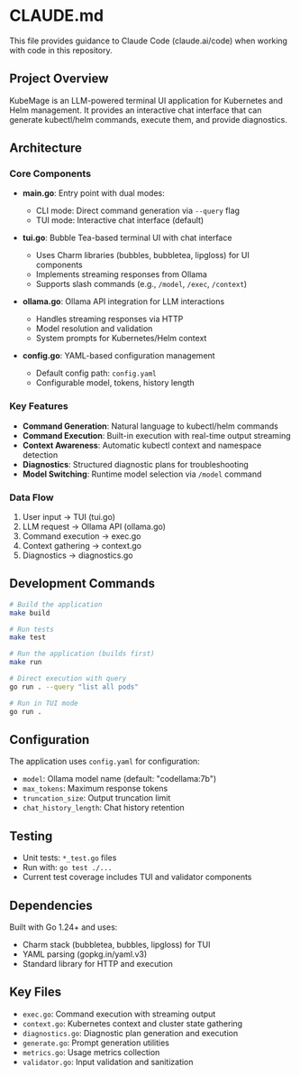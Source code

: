 # CLAUDE.md

This file provides guidance to Claude Code (claude.ai/code) when working with code in this repository.

## Project Overview

KubeMage is an LLM-powered terminal UI application for Kubernetes and Helm management. It provides an interactive chat interface that can generate kubectl/helm commands, execute them, and provide diagnostics.

## Architecture

### Core Components

- **main.go**: Entry point with dual modes:
  - CLI mode: Direct command generation via `--query` flag
  - TUI mode: Interactive chat interface (default)

- **tui.go**: Bubble Tea-based terminal UI with chat interface
  - Uses Charm libraries (bubbles, bubbletea, lipgloss) for UI components
  - Implements streaming responses from Ollama
  - Supports slash commands (e.g., `/model`, `/exec`, `/context`)

- **ollama.go**: Ollama API integration for LLM interactions
  - Handles streaming responses via HTTP
  - Model resolution and validation
  - System prompts for Kubernetes/Helm context

- **config.go**: YAML-based configuration management
  - Default config path: `config.yaml`
  - Configurable model, tokens, history length

### Key Features

- **Command Generation**: Natural language to kubectl/helm commands
- **Command Execution**: Built-in execution with real-time output streaming
- **Context Awareness**: Automatic kubectl context and namespace detection
- **Diagnostics**: Structured diagnostic plans for troubleshooting
- **Model Switching**: Runtime model selection via `/model` command

### Data Flow

1. User input → TUI (tui.go)
2. LLM request → Ollama API (ollama.go)
3. Command execution → exec.go
4. Context gathering → context.go
5. Diagnostics → diagnostics.go

## Development Commands

```bash
# Build the application
make build

# Run tests
make test

# Run the application (builds first)
make run

# Direct execution with query
go run . --query "list all pods"

# Run in TUI mode
go run .
```

## Configuration

The application uses `config.yaml` for configuration:
- `model`: Ollama model name (default: "codellama:7b")
- `max_tokens`: Maximum response tokens
- `truncation_size`: Output truncation limit
- `chat_history_length`: Chat history retention

## Testing

- Unit tests: `*_test.go` files
- Run with: `go test ./...`
- Current test coverage includes TUI and validator components

## Dependencies

Built with Go 1.24+ and uses:
- Charm stack (bubbletea, bubbles, lipgloss) for TUI
- YAML parsing (gopkg.in/yaml.v3)
- Standard library for HTTP and execution

## Key Files

- `exec.go`: Command execution with streaming output
- `context.go`: Kubernetes context and cluster state gathering
- `diagnostics.go`: Diagnostic plan generation and execution
- `generate.go`: Prompt generation utilities
- `metrics.go`: Usage metrics collection
- `validator.go`: Input validation and sanitization